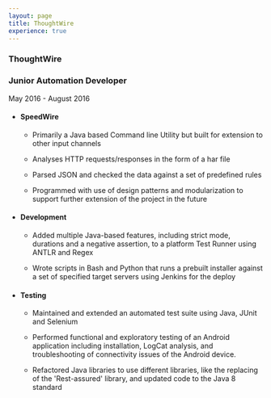```yaml
---
layout: page
title: ThoughtWire
experience: true
---
```



<div class="thoughtwire">
    <div class="container">
        <div class="header">
            <h3>ThoughtWire</h3>
            <h3 class="position">Junior Automation Developer</h3>
        </div>
        <div>
            <p> May 2016 - August 2016</p>
        </div>
    </div>
    <div class="container">
        <ul class="categories">
            <li>
                <h4>SpeedWire</h4>
                <ul>
                    <li><p>Primarily a Java based Command line Utility but built for extension to other input channels</p></li>
                    <li><p>Analyses HTTP requests/responses in the form of a har file</p></li>
                    <li><p>Parsed JSON and checked the data against a set of predefined rules</p></li>
                    <li><p>Programmed with use of design patterns and modularization to support further extension of the project in the future</p></li>
                </ul>
            </li>
            <li>
                <h4>Development</h4>
                <ul>
                    <li><p>Added multiple Java-based features, including strict mode, durations and a negative assertion, to a platform Test Runner using ANTLR and Regex</p></li>
                    <li><p>Wrote scripts in Bash and Python that runs a prebuilt installer against a set of specified target servers using Jenkins for the deploy</p></li>
                </ul>
            </li>
            <li>
                <h4>Testing</h4>
                <ul>
                    <li><p>Maintained and extended an automated test suite using Java, JUnit and Selenium</p></li>
                    <li><p>Performed functional and exploratory testing of an Android application including installation, LogCat analysis, and troubleshooting of connectivity issues of the Android device. </p></li>
                    <li><p>Refactored Java libraries to use different libraries, like the replacing of the 'Rest-assured' library, and updated code to the Java 8 standard</p></li>
                </ul>
            </li>
        </ul>
    </div>
</div>